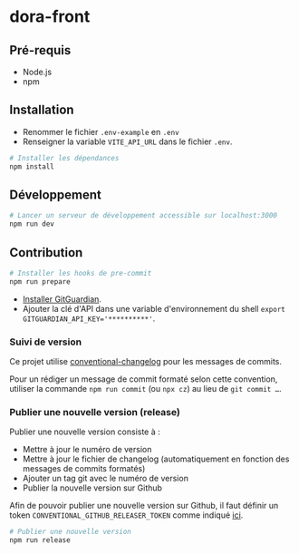 # dora-front

## Pré-requis

- Node.js
- npm

## Installation

- Renommer le fichier `.env-example` en `.env`
- Renseigner la variable `VITE_API_URL` dans le fichier `.env`.

```bash
# Installer les dépendances
npm install
```

## Développement

```bash
# Lancer un serveur de développement accessible sur localhost:3000
npm run dev
```

## Contribution

```bash
# Installer les hooks de pre-commit
npm run prepare
```

- [Installer GitGuardian](https://docs.gitguardian.com/internal-repositories-monitoring/gg_shield/getting_started#step-2-install-ggshield-gitguardian-cli).
- Ajouter la clé d'API dans une variable d'environnement du shell `export GITGUARDIAN_API_KEY='**********'`.

### Suivi de version

Ce projet utilise [conventional-changelog](https://github.com/angular/angular/blob/master/CONTRIBUTING.md#-commit-message-format) pour les messages de commits.

Pour un rédiger un message de commit formaté selon cette convention, utiliser la commande `npm run commit` (ou `npx cz`) au lieu de `git commit …`.

### Publier une nouvelle version (release)

Publier une nouvelle version consiste à :

- Mettre à jour le numéro de version
- Mettre à jour le fichier de changelog (automatiquement en fonction des messages de commits formatés)
- Ajouter un tag git avec le numéro de version
- Publier la nouvelle version sur Github

Afin de pouvoir publier une nouvelle version sur Github, il faut définir un token `CONVENTIONAL_GITHUB_RELEASER_TOKEN` comme indiqué [ici](https://github.com/conventional-changelog/releaser-tools/tree/master/packages/conventional-github-releaser#setup-token-for-cli).

```bash
# Publier une nouvelle version
npm run release
```
